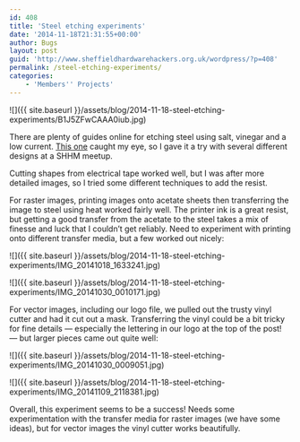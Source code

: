 ```yaml
---
id: 408
title: 'Steel etching experiments'
date: '2014-11-18T21:31:55+00:00'
author: Bugs
layout: post
guid: 'http://www.sheffieldhardwarehackers.org.uk/wordpress/?p=408'
permalink: /steel-etching-experiments/
categories:
    - 'Members'' Projects'
---
```


![]({{ site.baseurl }}/assets/blog/2014-11-18-steel-etching-experiments/B1J5ZFwCAAA0iub.jpg)

There are plenty of guides online for etching steel using salt, vinegar and a low current. [This one](http://food-hacks.wonderhowto.com/how-to/etch-permanent-volume-markers-into-your-cooking-pots-using-salt-vinegar-0151657/) caught my eye, so I gave it a try with several different designs at a SHHM meetup.

Cutting shapes from electrical tape worked well, but I was after more detailed images, so I tried some different techniques to add the resist.

For raster images, printing images onto acetate sheets then transferring the image to steel using heat worked fairly well. The printer ink is a great resist, but getting a good transfer from the acetate to the steel takes a mix of finesse and luck that I couldn’t get reliably. Need to experiment with printing onto different transfer media, but a few worked out nicely:

![]({{ site.baseurl }}/assets/blog/2014-11-18-steel-etching-experiments/IMG_20141018_1633241.jpg)

![]({{ site.baseurl }}/assets/blog/2014-11-18-steel-etching-experiments/IMG_20141030_0010171.jpg)  

For vector images, including our logo file, we pulled out the trusty vinyl cutter and had it cut out a mask. Transferring the vinyl could be a bit tricky for fine details — especially the lettering in our logo at the top of the post! — but larger pieces came out quite well:

![]({{ site.baseurl }}/assets/blog/2014-11-18-steel-etching-experiments/IMG_20141030_0009051.jpg)

![]({{ site.baseurl }}/assets/blog/2014-11-18-steel-etching-experiments/IMG_20141109_2118381.jpg)

Overall, this experiment seems to be a success! Needs some experimentation with the transfer media for raster images (we have some ideas), but for vector images the vinyl cutter works beautifully.
<!--- path/to this posts images is ![]({{ site.baseurl }}/assets/blog/2014-11-18-steel-etching-experiments/ --->